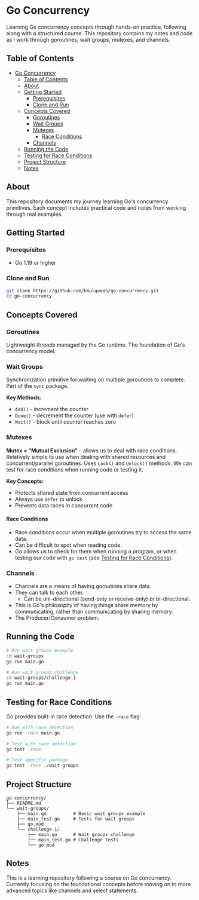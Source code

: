 # Go Concurrency

Learning Go concurrency concepts through hands-on practice, following along with a structured course. This repository contains my notes and code as I work through goroutines, wait groups, mutexes, and channels.

## Table of Contents

- [Go Concurrency](#go-concurrency)
  - [Table of Contents](#table-of-contents)
  - [About](#about)
  - [Getting Started](#getting-started)
    - [Prerequisites](#prerequisites)
    - [Clone and Run](#clone-and-run)
  - [Concepts Covered](#concepts-covered)
    - [Goroutines](#goroutines)
    - [Wait Groups](#wait-groups)
    - [Mutexes](#mutexes)
      - [Race Conditions](#race-conditions)
    - [Channels](#channels)
  - [Running the Code](#running-the-code)
  - [Testing for Race Conditions](#testing-for-race-conditions)
  - [Project Structure](#project-structure)
  - [Notes](#notes)

## About

This repository documents my journey learning Go's concurrency primitives. Each concept includes practical code and notes from working through real examples.

## Getting Started

### Prerequisites

- Go 1.19 or higher

### Clone and Run

```bash
git clone https://github.com/kmulqueen/go-concurrency.git
cd go-concurrency
```

## Concepts Covered

### Goroutines

Lightweight threads managed by the Go runtime. The foundation of Go's concurrency model.

### Wait Groups

Synchronization primitive for waiting on multiple goroutines to complete. Part of the `sync` package.

**Key Methods:**

- `Add()` - increment the counter
- `Done()` - decrement the counter (use with `defer`)
- `Wait()` - block until counter reaches zero

### Mutexes

**Mutex = "Mutual Exclusion"** - allows us to deal with race conditions. Relatively simple to use when dealing with shared resources and concurrent/parallel goroutines. Uses `Lock()` and `Unlock()` methods. We can test for race conditions when running code or testing it.

**Key Concepts:**

- Protects shared state from concurrent access
- Always use `defer` to unlock
- Prevents data races in concurrent code

#### Race Conditions

- Race conditions occur when multiple goroutines try to access the same data.
- Can be difficult to spot when reading code.
- Go allows us to check for them when running a program, or when testing our code with `go test` (see [Testing for Race Conditions](#testing-for-race-conditions)).

### Channels

- Channels are a means of having goroutines share data.
- They can talk to each other.
  - Can be uni-directional (send-only or receive-only) or bi-directional.
- This is Go's philosophy of having things share memory by communicating, rather than communicating by sharing memory.
- The Producer/Consumer problem.

## Running the Code

```bash
# Run wait groups example
cd wait-groups
go run main.go

# Run wait groups challenge
cd wait-groups/challenge-1
go run main.go
```

## Testing for Race Conditions

Go provides built-in race detection. Use the `-race` flag:

```bash
# Run with race detection
go run -race main.go

# Test with race detection
go test -race

# Test specific package
go test -race ./wait-groups
```

## Project Structure

```
go-concurrency/
├── README.md
└── wait-groups/
    ├── main.go          # Basic wait groups example
    ├── main_test.go     # Tests for wait groups
    ├── go.mod
    └── challenge-1/
        ├── main.go      # Wait groups challenge
        ├── main_test.go # Challenge tests
        └── go.mod
```

## Notes

This is a learning repository following a course on Go concurrency. Currently focusing on the foundational concepts before moving on to more advanced topics like channels and select statements.
